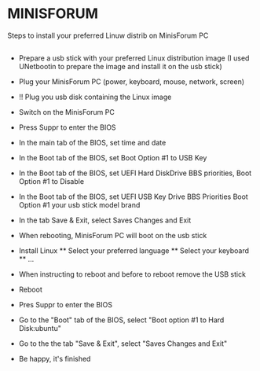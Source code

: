 # MINISFORUM
Steps to install your preferred Linuw distrib on MinisForum PC

##
* Prepare a usb stick with your preferred Linux distribution image (I used UNetbootin to prepare the image and install it on the usb stick)
* Plug your MinisForum PC (power, keyboard, mouse, network, screen)
* !! Plug you usb disk containing the Linux image    
* Switch on the MinisForum PC
* Press Suppr to enter the BIOS
* In the main tab of the BIOS, set time and date
* In the Boot tab of the BIOS, set Boot Option #1 to USB Key
* In the Boot tab of the BIOS, set UEFI Hard DiskDrive BBS priorities, Boot Option #1 to Disable
* In the Boot tab of the BIOS, set UEFI USB Key Drive BBS Priorities Boot Option #1 your usb stick model brand 
* In the tab Save & Exit, select Saves Changes and Exit

* When rebooting, MinisForum PC will boot on the usb stick
* Install Linux
** Select your preferred language
** Select your keyboard
** ...
* When instructing to reboot and before to reboot remove the USB stick
* Reboot
* Pres Suppr to enter the BIOS
* Go to the "Boot" tab of the BIOS, select "Boot option #1 to Hard Disk:ubuntu"
* Go to the the tab "Save & Exit", select "Saves Changes and Exit"
* Be happy, it's finished
